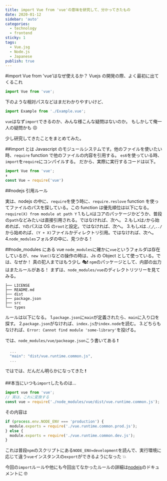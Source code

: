```yaml
---
title: import Vue from 'vue'の意味を研究して、分かってきたもの
date: 2020-01-12
sidebar: 'auto'
categories:
  - technology
  - frontend
sticky: 1
tags:
  - Vue.jsg
  - Node.js
  - Japanese
publish: true
---
```


#import Vue from 'vue'はなぜ使えるか？
Vuejs の開発の際、よく最初に出てくるこれ

```js
import Vue from 'vue';
```

下のような相対パスなどはまだわかりやすいけど、

```js
import Example from './Example.vue';
```

`vue`はなず`import`できるのか、みんな様こんな疑問はないのか。
もしかして俺一人の疑問かも 😣

少し研究してきたことをまとめてみた。

##import とは
Javascript のモジュールシステムです。他のファイルを使いたい時、`require` function で他のファイルの内容を引用する。
`es6`を使っている時、`import`を`require`にコンパイルする。
だから、実際に実行するコードは以下。

```js
import Vue from 'vue';
⬇️
const Vue = require('vue')
```

##nodejs 引用ルール

実は、nodejs の中に、`require`を使う時に、`require.reslove` function を使ってファイルのパスを探している。この function は優先順位は以下になる。
`require(X) from module at path Y` 1.もし`X`はコアのパッケージかどうか、普段の`path`などみたいは直接引用される。ではなければ、次へ。 2.もし`X`は`/`から始めれば、`Y`のパスは OS の`root`と設定。ではなければ、次へ。 3.もし`X`は`./`,`/`,`../`から始めれば、`(Y + X)`ファイルかディレクトリ引用。ではなければ、次へ。 4.`node_modules`フォルダの中に、見つかる！

##node_modules にある vue
`node_modules`に確かに`vue`というフォルダは存在しているが、`new Vue()`などの操作の時は、Js の Object として使っている。では、なぜか！
真の犯人まではもう少し 🎭❗️
`npm`のパッケージとして、内部の出力はまたルールがある！
まずは、`node_modules/vue`のディレクトリツリーを見てみる。

```
├── LICENSE
├── README.md
├── dist
├── package.json
├── src
└── types
```

ルールは以下になる。 1.`package.json`に`main`が定義されたら、`main`に入り口を探す。 2.`package.json`がなければ、`index.js`か`index.node`を読む。 3.どちらもなければ、`Error: Cannot find module 'some-library'`を投げる。

では、`node_modules/vue/packeage.json`こう書いてある ❗️

```js
  ...
  "main": "dist/vue.runtime.common.js",
  ...
```

ではでは、だんだん明らかになってきた ❗️

##本当にいつも`import`したものは...

```js
import vue from 'vue';
// 実は、これに変換する
const vue = require('./node_modules/vue/dist/vue.runtime.common.js');
```

その内容は

```js
if (process.env.NODE_ENV === 'production') {
  module.exports = require('./vue.runtime.common.prod.js');
} else {
  module.exports = require('./vue.runtime.common.dev.js');
}
```

これは普段`npm`のスクリプトにある`NODE_ENV=development`を読んで、実行環境に応じて違う`vue`インスタンスの`export`ができるようになった 💥

今回の`import`ルールや他にも今回出てなかったルールの詳細は[nodejs](https://nodejs.org/api/modules.html#modules_all_together)のドキュメントに 🤓
